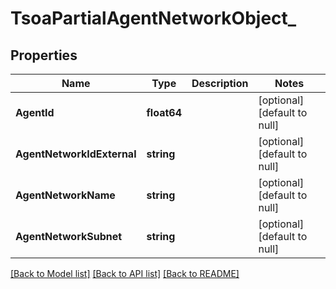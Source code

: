 # TsoaPartialAgentNetworkObject_

## Properties
Name | Type | Description | Notes
------------ | ------------- | ------------- | -------------
**AgentId** | **float64** |  | [optional] [default to null]
**AgentNetworkIdExternal** | **string** |  | [optional] [default to null]
**AgentNetworkName** | **string** |  | [optional] [default to null]
**AgentNetworkSubnet** | **string** |  | [optional] [default to null]

[[Back to Model list]](../README.md#documentation-for-models) [[Back to API list]](../README.md#documentation-for-api-endpoints) [[Back to README]](../README.md)

